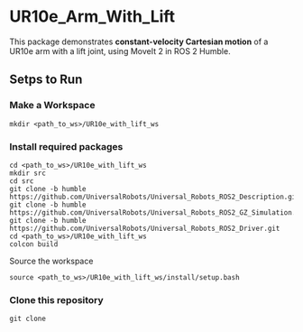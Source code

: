 # UR10e_Arm_With_Lift
This package demonstrates **constant-velocity Cartesian motion** of a UR10e arm with a lift joint, using MoveIt 2 in ROS 2 Humble.  

## Setps to Run

### Make a Workspace
```
mkdir <path_to_ws>/UR10e_with_lift_ws
```

### Install required packages
```
cd <path_to_ws>/UR10e_with_lift_ws
mkdir src
cd src
git clone -b humble https://github.com/UniversalRobots/Universal_Robots_ROS2_Description.git
git clone -b humble https://github.com/UniversalRobots/Universal_Robots_ROS2_GZ_Simulation.git
git clone -b humble https://github.com/UniversalRobots/Universal_Robots_ROS2_Driver.git
cd <path_to_ws>/UR10e_with_lift_ws
colcon build
```

Source the workspace
```
source <path_to_ws>/UR10e_with_lift_ws/install/setup.bash
```

### Clone this repository
```
git clone 
```